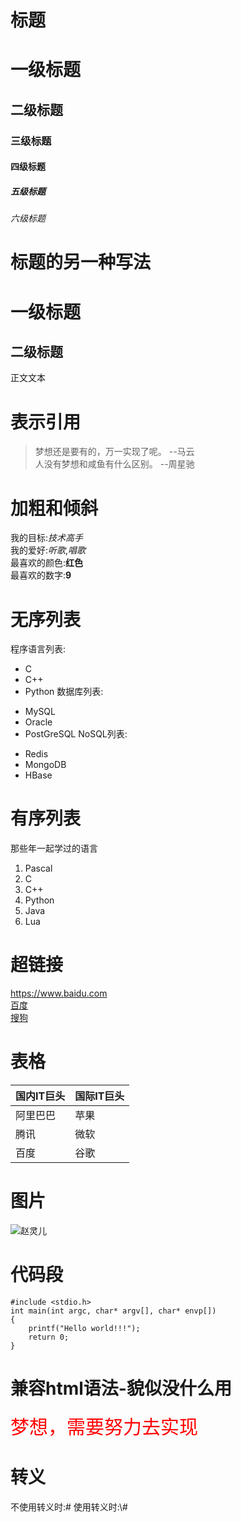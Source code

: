 # 标题 #
# 一级标题 #
## 二级标题 ##
### 三级标题 ###
#### 四级标题 ####
##### 五级标题 #####
###### 六级标题 ######
# 标题的另一种写法 #
一级标题 
=
二级标题
-
正文文本
# 表示引用 #
>梦想还是要有的，万一实现了呢。 --马云 <br/>
>人没有梦想和咸鱼有什么区别。   --周星驰
# 加粗和倾斜 #
我的目标:*技术高手*<br/>
我的爱好:_听歌_,_唱歌_<br/>
最喜欢的颜色:**红色**<br/>
最喜欢的数字:__9__<br/>
# 无序列表 #
程序语言列表:
* C
* C++
* Python
数据库列表:
+ MySQL
+ Oracle
+ PostGreSQL
NoSQL列表:
- Redis
- MongoDB
- HBase
# 有序列表 #
那些年一起学过的语言
1. Pascal
2. C
3. C++
4. Python
5. Java
6. Lua
# 超链接 #
<https://www.baidu.com><br/>
[百度](https://www.baidu.com)<br/>
[搜狗](https://www.sogou.com)
# 表格 #
| 国内IT巨头 | 国际IT巨头 |
| ---------- | ---------- |
| 阿里巴巴 | 苹果 |
| 腾讯 | 微软 |
| 百度 | 谷歌 |
# 图片 #
![赵灵儿](https://imgsa.baidu.com/forum/w%3D580/sign=d6981fe03b87e9504217f3642039531b/7336970a304e251ff552f4dba686c9177f3e5369.jpg)
# 代码段 #
```
#include <stdio.h>
int main(int argc, char* argv[], char* envp[])
{
	printf("Hello world!!!");
	return 0;
}
```
# 兼容html语法-貌似没什么用 #
<span style="color:red;font-size:30px">
梦想，需要努力去实现
</span><br/>

# 转义 #
不使用转义时:# 
使用转义时:\\#
